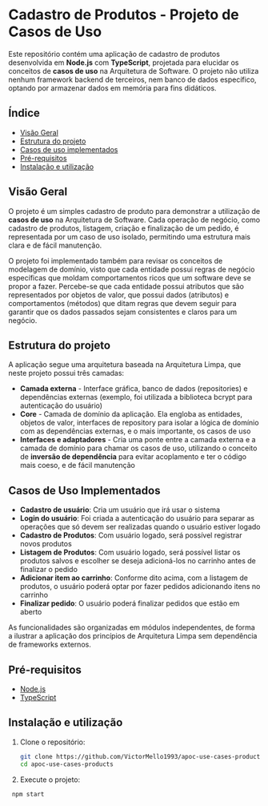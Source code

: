 # Cadastro de Produtos - Projeto de Casos de Uso

Este repositório contém uma aplicação de cadastro de produtos desenvolvida em **Node.js** com **TypeScript**, projetada para elucidar os conceitos de **casos de uso** na Arquitetura de Software. O projeto não utiliza nenhum framework backend de terceiros, nem banco de dados específico, optando por armazenar dados em memória para fins didáticos.

## Índice

- [Visão Geral](#visão-geral)
- [Estrutura do projeto](#estrutura-do-projeto)
- [Casos de uso implementados](#casos-de-uso-implementados)
- [Pré-requisitos](#pré-requisitos)
- [Instalação e utilização](#instalação)

## Visão Geral

O projeto é um simples cadastro de produto para demonstrar a utilização de **casos de uso** na Arquitetura de Software. Cada operação de negócio, como cadastro de produtos, listagem, criação e finalização de um pedido, é representada por um caso de uso isolado, permitindo uma estrutura mais clara e de fácil manutenção. 

O projeto foi implementado também para revisar os conceitos de modelagem de domínio, visto que cada entidade possui regras de negócio específicas que moldam comportamentos ricos que um software deve se propor a fazer. Percebe-se que cada entidade possui atributos que são representados por objetos de valor, que possui dados (atributos) e comportamentos (métodos) que ditam regras que devem seguir para garantir que os dados passados sejam consistentes e claros para um negócio.  


## Estrutura do projeto

A aplicação segue uma arquitetura baseada na Arquitetura Limpa, que neste projeto possui três camadas:

* **Camada externa** - Interface gráfica, banco de dados (repositories) e dependências externas (exemplo, foi utilizada a biblioteca bcrypt para autenticação do usuário)
* **Core** - Camada de domínio da aplicação. Ela engloba as entidades, objetos de valor, interfaces de repository para isolar a lógica de domínio com as dependências externas, e o mais importante, os casos de uso
* **Interfaces e adaptadores** - Cria uma ponte entre a camada externa e a camada de domínio para chamar os casos de uso, utilizando o conceito de **inversão de dependência** para evitar acoplamento e ter o código mais coeso, e de fácil manutenção 

## Casos de Uso Implementados

- **Cadastro de usuário**: Cria um usuário que irá usar o sistema
- **Login do usuário**: Foi criada a autenticação do usuário para separar as operações que só devem ser realizadas quando o usuário estiver logado
- **Cadastro de Produtos**: Com usuário logado, será possível registrar novos produtos
- **Listagem de Produtos**: Com usuário logado, será possível listar os produtos salvos e escolher se deseja adicioná-los no carrinho antes de finalizar o pedido
- **Adicionar item ao carrinho**: Conforme dito acima, com a listagem de produtos, o usuário poderá optar por fazer pedidos adicionando itens no carrinho
- **Finalizar pedido**: O usuário poderá finalizar pedidos que estão em aberto

As funcionalidades são organizadas em módulos independentes, de forma a ilustrar a aplicação dos princípios de Arquitetura Limpa sem dependência de frameworks externos.

## Pré-requisitos

- [Node.js](https://nodejs.org/) 
- [TypeScript](https://www.typescriptlang.org/) 

## Instalação e utilização 

1. Clone o repositório:

   ```bash
   git clone https://github.com/VictorMello1993/apoc-use-cases-products.git
   cd apoc-use-cases-products

2. Execute o projeto:
  ```bash
   npm start
 
